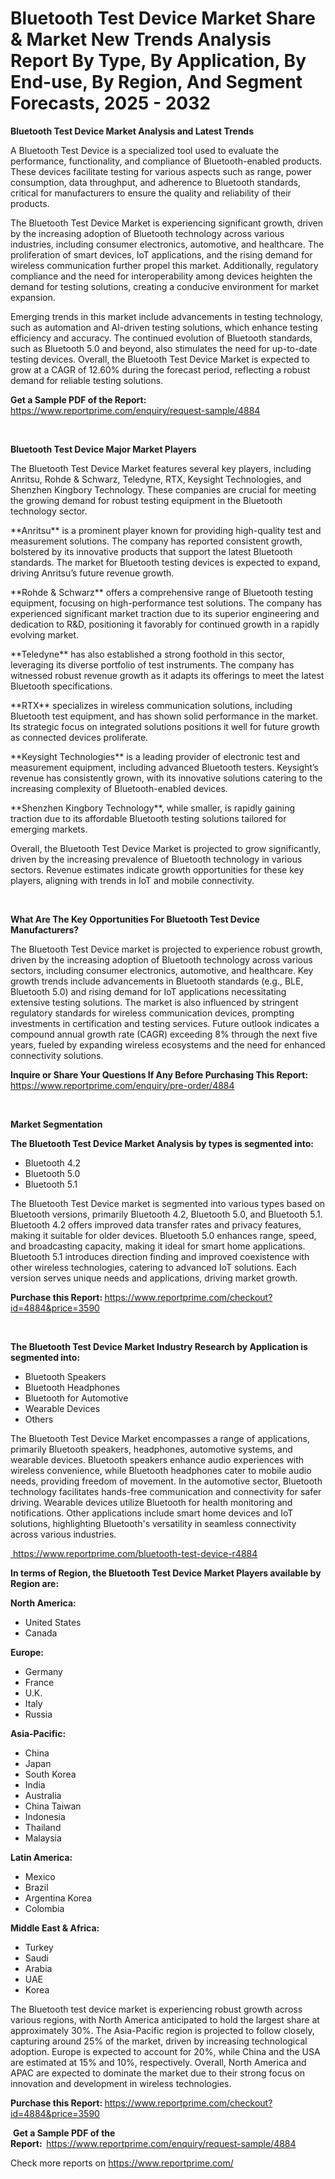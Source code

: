 <p><h1>Bluetooth Test Device Market Share & Market New Trends Analysis Report By Type, By Application, By End-use, By Region, And Segment Forecasts, 2025 - 2032</h1></p><p><strong>Bluetooth Test Device Market Analysis and Latest Trends</strong></p>
<p><p>A Bluetooth Test Device is a specialized tool used to evaluate the performance, functionality, and compliance of Bluetooth-enabled products. These devices facilitate testing for various aspects such as range, power consumption, data throughput, and adherence to Bluetooth standards, critical for manufacturers to ensure the quality and reliability of their products.</p><p>The Bluetooth Test Device Market is experiencing significant growth, driven by the increasing adoption of Bluetooth technology across various industries, including consumer electronics, automotive, and healthcare. The proliferation of smart devices, IoT applications, and the rising demand for wireless communication further propel this market. Additionally, regulatory compliance and the need for interoperability among devices heighten the demand for testing solutions, creating a conducive environment for market expansion.</p><p>Emerging trends in this market include advancements in testing technology, such as automation and AI-driven testing solutions, which enhance testing efficiency and accuracy. The continued evolution of Bluetooth standards, such as Bluetooth 5.0 and beyond, also stimulates the need for up-to-date testing devices. Overall, the Bluetooth Test Device Market is expected to grow at a CAGR of 12.60% during the forecast period, reflecting a robust demand for reliable testing solutions.</p></p>
<p><strong>Get a Sample PDF of the Report:&nbsp;</strong> <a href="https://www.reportprime.com/enquiry/request-sample/4884?utm_campaign=2716&utm_medium=2&utm_source=Github&utm_content=ia&utm_term=19032025&utm_id=bluetooth-test-device">https://www.reportprime.com/enquiry/request-sample/4884</a></p>
<p>&nbsp;</p>
<p><strong>Bluetooth Test Device Major Market Players</strong></p>
<p><p>The Bluetooth Test Device Market features several key players, including Anritsu, Rohde & Schwarz, Teledyne, RTX, Keysight Technologies, and Shenzhen Kingbory Technology. These companies are crucial for meeting the growing demand for robust testing equipment in the Bluetooth technology sector.</p><p>**Anritsu** is a prominent player known for providing high-quality test and measurement solutions. The company has reported consistent growth, bolstered by its innovative products that support the latest Bluetooth standards. The market for Bluetooth testing devices is expected to expand, driving Anritsu’s future revenue growth.</p><p>**Rohde & Schwarz** offers a comprehensive range of Bluetooth testing equipment, focusing on high-performance test solutions. The company has experienced significant market traction due to its superior engineering and dedication to R&D, positioning it favorably for continued growth in a rapidly evolving market.</p><p>**Teledyne** has also established a strong foothold in this sector, leveraging its diverse portfolio of test instruments. The company has witnessed robust revenue growth as it adapts its offerings to meet the latest Bluetooth specifications.</p><p>**RTX** specializes in wireless communication solutions, including Bluetooth test equipment, and has shown solid performance in the market. Its strategic focus on integrated solutions positions it well for future growth as connected devices proliferate.</p><p>**Keysight Technologies** is a leading provider of electronic test and measurement equipment, including advanced Bluetooth testers. Keysight’s revenue has consistently grown, with its innovative solutions catering to the increasing complexity of Bluetooth-enabled devices.</p><p>**Shenzhen Kingbory Technology**, while smaller, is rapidly gaining traction due to its affordable Bluetooth testing solutions tailored for emerging markets. </p><p>Overall, the Bluetooth Test Device Market is projected to grow significantly, driven by the increasing prevalence of Bluetooth technology in various sectors. Revenue estimates indicate growth opportunities for these key players, aligning with trends in IoT and mobile connectivity.</p></p>
<p>&nbsp;</p>
<p><strong>What Are The Key Opportunities For Bluetooth Test Device Manufacturers?</strong></p>
<p><p>The Bluetooth Test Device market is projected to experience robust growth, driven by the increasing adoption of Bluetooth technology across various sectors, including consumer electronics, automotive, and healthcare. Key growth trends include advancements in Bluetooth standards (e.g., BLE, Bluetooth 5.0) and rising demand for IoT applications necessitating extensive testing solutions. The market is also influenced by stringent regulatory standards for wireless communication devices, prompting investments in certification and testing services. Future outlook indicates a compound annual growth rate (CAGR) exceeding 8% through the next five years, fueled by expanding wireless ecosystems and the need for enhanced connectivity solutions.</p></p>
<p><strong>Inquire or Share Your Questions If Any Before Purchasing This Report:</strong> <a href="https://www.reportprime.com/enquiry/pre-order/4884?utm_campaign=2716&utm_medium=2&utm_source=Github&utm_content=ia&utm_term=19032025&utm_id=bluetooth-test-device">https://www.reportprime.com/enquiry/pre-order/4884</a></p>
<p>&nbsp;</p>
<p><strong>Market Segmentation</strong></p>
<p><strong>The Bluetooth Test Device Market Analysis by types is segmented into:</strong></p>
<p><ul><li>Bluetooth 4.2</li><li>Bluetooth 5.0</li><li>Bluetooth 5.1</li></ul></p>
<p><p>The Bluetooth Test Device market is segmented into various types based on Bluetooth versions, primarily Bluetooth 4.2, Bluetooth 5.0, and Bluetooth 5.1. Bluetooth 4.2 offers improved data transfer rates and privacy features, making it suitable for older devices. Bluetooth 5.0 enhances range, speed, and broadcasting capacity, making it ideal for smart home applications. Bluetooth 5.1 introduces direction finding and improved coexistence with other wireless technologies, catering to advanced IoT solutions. Each version serves unique needs and applications, driving market growth.</p></p>
<p><strong>Purchase this Report:&nbsp;</strong><a href="https://www.reportprime.com/checkout?id=4884&price=3590&utm_campaign=2716&utm_medium=2&utm_source=Github&utm_content=ia&utm_term=19032025&utm_id=bluetooth-test-device">https://www.reportprime.com/checkout?id=4884&price=3590</a></p>
<p>&nbsp;</p>
<p><strong>The Bluetooth Test Device Market Industry Research by Application is segmented into:</strong></p>
<p><ul><li>Bluetooth Speakers</li><li>Bluetooth Headphones</li><li>Bluetooth for Automotive</li><li>Wearable Devices</li><li>Others</li></ul></p>
<p><p>The Bluetooth Test Device Market encompasses a range of applications, primarily Bluetooth speakers, headphones, automotive systems, and wearable devices. Bluetooth speakers enhance audio experiences with wireless convenience, while Bluetooth headphones cater to mobile audio needs, providing freedom of movement. In the automotive sector, Bluetooth technology facilitates hands-free communication and connectivity for safer driving. Wearable devices utilize Bluetooth for health monitoring and notifications. Other applications include smart home devices and IoT solutions, highlighting Bluetooth's versatility in seamless connectivity across various industries.</p></p>
<p><a href="https://www.reportprime.com/bluetooth-test-device-r4884?utm_campaign=2716&utm_medium=2&utm_source=Github&utm_content=ia&utm_term=19032025&utm_id=bluetooth-test-device">&nbsp;https://www.reportprime.com/bluetooth-test-device-r4884</a></p>
<p><strong>In terms of Region, the Bluetooth Test Device Market Players available by Region are:</strong></p>
<p>
    <p> <strong> North America: </strong>
        <ul>
            <li>United States</li>
            <li>Canada</li>
        </ul>
        </p> 
    <p> <strong> Europe: </strong>
        <ul>
            <li>Germany</li>
            <li>France</li>
            <li>U.K.</li>
            <li>Italy</li>
            <li>Russia</li>
        </ul>
        </p> 
    <p> <strong> Asia-Pacific: </strong>
        <ul>
            <li>China</li>
            <li>Japan</li>
            <li>South Korea</li>
            <li>India</li>
            <li>Australia</li>
            <li>China Taiwan</li>
            <li>Indonesia</li>
            <li>Thailand</li>
            <li>Malaysia</li>
        </ul>
        </p> 
    <p> <strong> Latin America: </strong>
        <ul>
            <li>Mexico</li>
            <li>Brazil</li>
            <li>Argentina Korea</li>
            <li>Colombia</li>
        </ul>
        </p> 
    <p> <strong> Middle East & Africa: </strong>
        <ul>
            <li>Turkey</li>
            <li>Saudi</li>
            <li>Arabia</li>
            <li>UAE</li>
            <li>Korea</li>
        </ul>
    </p>
    </p>
<p><p>The Bluetooth test device market is experiencing robust growth across various regions, with North America anticipated to hold the largest share at approximately 30%. The Asia-Pacific region is projected to follow closely, capturing around 25% of the market, driven by increasing technological adoption. Europe is expected to account for 20%, while China and the USA are estimated at 15% and 10%, respectively. Overall, North America and APAC are expected to dominate the market due to their strong focus on innovation and development in wireless technologies.</p></p>
<p><strong>Purchase this Report: </strong><a href="https://www.reportprime.com/checkout?id=4884&price=3590&utm_campaign=2716&utm_medium=2&utm_source=Github&utm_content=ia&utm_term=19032025&utm_id=bluetooth-test-device">https://www.reportprime.com/checkout?id=4884&price=3590</a></p>
<p>&nbsp;<strong>Get a Sample PDF of the Report:&nbsp;&nbsp;</strong><a href="https://www.reportprime.com/enquiry/request-sample/4884?utm_campaign=2716&utm_medium=2&utm_source=Github&utm_content=ia&utm_term=19032025&utm_id=bluetooth-test-device">https://www.reportprime.com/enquiry/request-sample/4884</a></p>
<p><strong></strong></p>
<p>Check more reports on <a href="https://www.reportprime.com/?utm_campaign=2716&utm_medium=2&utm_source=Github&utm_content=ia&utm_term=19032025&utm_id=bluetooth-test-device">https://www.reportprime.com/</a></p>